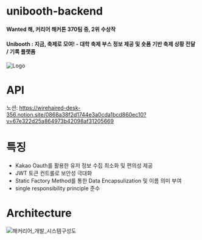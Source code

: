 # unibooth-backend

#### Wanted 해, 커리어 해커톤 370팀 중, 2위 수상작

#### Unibooth : 지금, 축제로 모여! - 대학 축제 부스 정보 제공 및 숏폼 기반 축제 상황 전달 / 기록 플랫폼




![Logo](https://user-images.githubusercontent.com/33655186/144880261-db77a79d-cb21-47ed-9cfc-2e0e9bad4c15.png)

# API
노션: https://wirehaired-desk-356.notion.site/0868a38f2d1744e3a0cda1bcd860ec10?v=67e322d25a864973b42098af31205669

# 특징
- Kakao Oauth를 활용한 유저 정보 수집 최소화 및 편의성 제공
- JWT 토큰 컨트롤로 보안성 극대화
- Static Factory Method를 통한 Data Encapsulization 및 이름 의미 부여
- single responsibility principle 준수

# Architecture 
 ![해커리어_개발_시스템구성도](https://user-images.githubusercontent.com/33655186/144880618-32816ebe-9819-4399-be29-6110f7ef2512.png)




